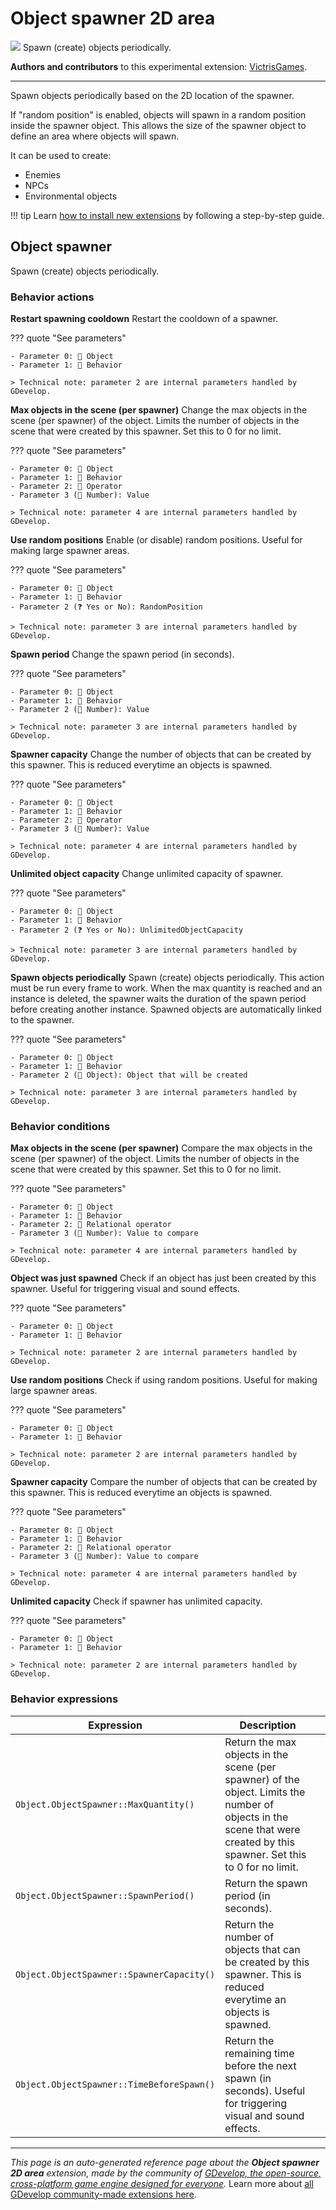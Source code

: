 # Object spawner 2D area

<img src="https://resources.gdevelop-app.com/assets/Icons/plus-one.svg" class="extension-icon"></img>
Spawn (create) objects periodically.

**Authors and contributors** to this experimental extension: [VictrisGames](https://gd.games/VictrisGames).

---

Spawn objects periodically based on the 2D location of the spawner.  

If "random position" is enabled, objects will spawn in a random position inside the spawner object. 
This allows the size of the spawner object to define an area where objects will spawn.

It can be used to create:

- Enemies
- NPCs
- Environmental objects

!!! tip
    Learn [how to install new extensions](/gdevelop5/extensions/search) by following a step-by-step guide.



## Object spawner 

Spawn (create) objects periodically. 

### Behavior actions

**Restart spawning cooldown**
Restart the cooldown of a spawner.

??? quote "See parameters"

    - Parameter 0: 👾 Object
    - Parameter 1: 🧩 Behavior

    > Technical note: parameter 2 are internal parameters handled by GDevelop.

**Max objects in the scene (per spawner)**
Change the max objects in the scene (per spawner) of the object. Limits the number of objects in the scene that were created by this spawner. Set this to 0 for no limit.

??? quote "See parameters"

    - Parameter 0: 👾 Object
    - Parameter 1: 🧩 Behavior
    - Parameter 2: 🟰 Operator
    - Parameter 3 (🔢 Number): Value

    > Technical note: parameter 4 are internal parameters handled by GDevelop.

**Use random positions**
Enable (or disable) random positions. Useful for making large spawner areas.

??? quote "See parameters"

    - Parameter 0: 👾 Object
    - Parameter 1: 🧩 Behavior
    - Parameter 2 (❓ Yes or No): RandomPosition

    > Technical note: parameter 3 are internal parameters handled by GDevelop.

**Spawn period**
Change the spawn period (in seconds).

??? quote "See parameters"

    - Parameter 0: 👾 Object
    - Parameter 1: 🧩 Behavior
    - Parameter 2 (🔢 Number): Value

    > Technical note: parameter 3 are internal parameters handled by GDevelop.

**Spawner capacity**
Change the number of objects that can be created by this spawner. This is reduced everytime an objects is spawned.

??? quote "See parameters"

    - Parameter 0: 👾 Object
    - Parameter 1: 🧩 Behavior
    - Parameter 2: 🟰 Operator
    - Parameter 3 (🔢 Number): Value

    > Technical note: parameter 4 are internal parameters handled by GDevelop.

**Unlimited object capacity**
Change unlimited capacity of spawner.

??? quote "See parameters"

    - Parameter 0: 👾 Object
    - Parameter 1: 🧩 Behavior
    - Parameter 2 (❓ Yes or No): UnlimitedObjectCapacity

    > Technical note: parameter 3 are internal parameters handled by GDevelop.

**Spawn objects periodically**
Spawn (create) objects periodically. This action must be run every frame to work. When the max quantity is reached and an instance is deleted, the spawner waits the duration of the spawn period before creating another instance. Spawned objects are automatically linked to the spawner.

??? quote "See parameters"

    - Parameter 0: 👾 Object
    - Parameter 1: 🧩 Behavior
    - Parameter 2 (👾 Object): Object that will be created

    > Technical note: parameter 3 are internal parameters handled by GDevelop.

### Behavior conditions

**Max objects in the scene (per spawner)**
Compare the max objects in the scene (per spawner) of the object. Limits the number of objects in the scene that were created by this spawner. Set this to 0 for no limit.

??? quote "See parameters"

    - Parameter 0: 👾 Object
    - Parameter 1: 🧩 Behavior
    - Parameter 2: 🟰 Relational operator
    - Parameter 3 (🔢 Number): Value to compare

    > Technical note: parameter 4 are internal parameters handled by GDevelop.

**Object was just spawned**
Check if an object has just been created by this spawner. Useful for triggering visual and sound effects.

??? quote "See parameters"

    - Parameter 0: 👾 Object
    - Parameter 1: 🧩 Behavior

    > Technical note: parameter 2 are internal parameters handled by GDevelop.

**Use random positions**
Check if using random positions. Useful for making large spawner areas.

??? quote "See parameters"

    - Parameter 0: 👾 Object
    - Parameter 1: 🧩 Behavior

    > Technical note: parameter 2 are internal parameters handled by GDevelop.

**Spawner capacity**
Compare the number of objects that can be created by this spawner. This is reduced everytime an objects is spawned.

??? quote "See parameters"

    - Parameter 0: 👾 Object
    - Parameter 1: 🧩 Behavior
    - Parameter 2: 🟰 Relational operator
    - Parameter 3 (🔢 Number): Value to compare

    > Technical note: parameter 4 are internal parameters handled by GDevelop.

**Unlimited capacity**
Check if spawner has unlimited capacity.

??? quote "See parameters"

    - Parameter 0: 👾 Object
    - Parameter 1: 🧩 Behavior

    > Technical note: parameter 2 are internal parameters handled by GDevelop.

### Behavior expressions

| Expression | Description |  |
|-----|-----|-----|
| `Object.ObjectSpawner::MaxQuantity()` | Return the max objects in the scene (per spawner) of the object. Limits the number of objects in the scene that were created by this spawner. Set this to 0 for no limit. ||
| `Object.ObjectSpawner::SpawnPeriod()` | Return the spawn period (in seconds). ||
| `Object.ObjectSpawner::SpawnerCapacity()` | Return the number of objects that can be created by this spawner. This is reduced everytime an objects is spawned. ||
| `Object.ObjectSpawner::TimeBeforeSpawn()` | Return the remaining time before the next spawn (in seconds). Useful for triggering visual and sound effects. ||


---

*This page is an auto-generated reference page about the **Object spawner 2D area** extension, made by the community of [GDevelop, the open-source, cross-platform game engine designed for everyone](https://gdevelop.io/).* Learn more about [all GDevelop community-made extensions here](/gdevelop5/extensions).